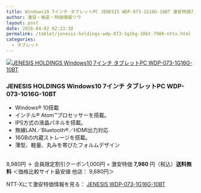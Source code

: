 ```yaml
---
title: Windows10 7インチ タブレットPC JENESIS WDP-073-1G16G-10BT 激安特価7,980円！送料無料！
author: 激安・格安・特価情報ツウ
layout: post
date: 2016-04-02 02:23:10
permalink: /tablet/jenesis-holdings-wdp-073-1g16g-10bt-7980-nttx.html
categories:
  - タブレット
---
```


<div class="img-bg2 img_L">
  <a href="http://px.a8.net/svt/ejp?a8mat=ZYP6S+8IMA3E+S1Q+BWGDT&#038;a8ejpredirect=http://nttxstore.jp/_II_SM15206706" target="_blank"><img border="0" alt="JENESIS HOLDINGS Windows10 7インチ タブレットPC WDP-073-1G16G-10BT" src="http://image.nttxstore.jp/l2_images/S/SM/SM15206706.jpg" data-recalc-dims="1" /></a>
</div>

### JENESIS HOLDINGS Windows10 7インチ タブレットPC WDP-073-1G16G-10BT
<!--more-->

* Windows® 10搭載
* インテル® Atom™プロセッサーを搭載。
* IPS方式の液晶パネルを搭載。
* 無線LAN／Bluetooth®／HDMI出力対応
* 16GBの内蔵ストレージを搭載。
* 薄型、軽量、丸みを帯びたフォルムデザイン

<br clear="all" />8,980円 ＋ 会員限定割引クーポン1,000円 = 激安特価 <span class="tokka-price"><strong>7,980</strong></span> 円（税込）**送料無料**
＜価格比較サイト最安値 他店： 9,680円＞

NTT-Xにて激安特価情報を見る： <span class="fs150p"><a href="http://px.a8.net/svt/ejp?a8mat=ZYP6S+8IMA3E+S1Q+BWGDT&#038;a8ejpredirect=http://nttxstore.jp/_II_SM15206706" target="_blank">JENESIS WDP-073-1G16G-10BT</a></span>
